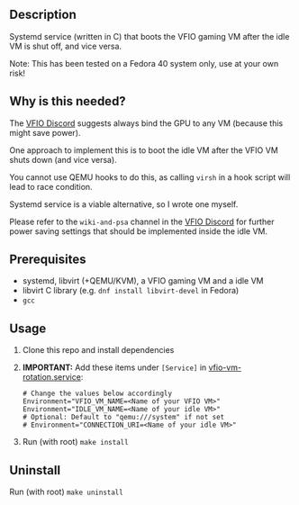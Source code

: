 ## Description

Systemd service (written in C) that boots the VFIO gaming VM after the idle VM is shut off, and vice versa.

Note: This has been tested on a Fedora 40 system only, use at your own risk!

## Why is this needed?

The [VFIO Discord](https://discord.com/invite/f63cXwH) suggests always bind the GPU to any VM (because this might save power).

One approach to implement this is to boot the idle VM after the VFIO VM shuts down (and vice versa).

You cannot use QEMU hooks to do this, as calling `virsh` in a hook script will lead to race condition.

Systemd service is a viable alternative, so I wrote one myself.

Please refer to the `wiki-and-psa` channel in the [VFIO Discord](https://discord.com/invite/f63cXwH) for further power saving settings that should be implemented inside the idle VM.

## Prerequisites  

- systemd, libvirt (+QEMU/KVM), a VFIO gaming VM and a idle VM
- libvirt C library (e.g. `dnf install libvirt-devel` in Fedora)
- `gcc`

## Usage

1. Clone this repo and install dependencies
2. **IMPORTANT:** Add these items under `[Service]` in [vfio-vm-rotation.service](./vfio-vm-rotation.service):

    ```
    # Change the values below accordingly
    Environment="VFIO_VM_NAME=<Name of your VFIO VM>"
    Environment="IDLE_VM_NAME=<Name of your idle VM>"
    # Optional: Default to "qemu:///system" if not set
    # Environment="CONNECTION_URI=<Name of your idle VM>"
    ```

3. Run (with root) `make install`

## Uninstall

Run (with root) `make uninstall`
